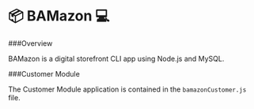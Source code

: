 # :package: BAMazon :computer:

###Overview

BAMazon is a digital storefront CLI app using Node.js and MySQL.  

###Customer Module

The Customer Module application is contained in the `bamazonCustomer.js`  file.
